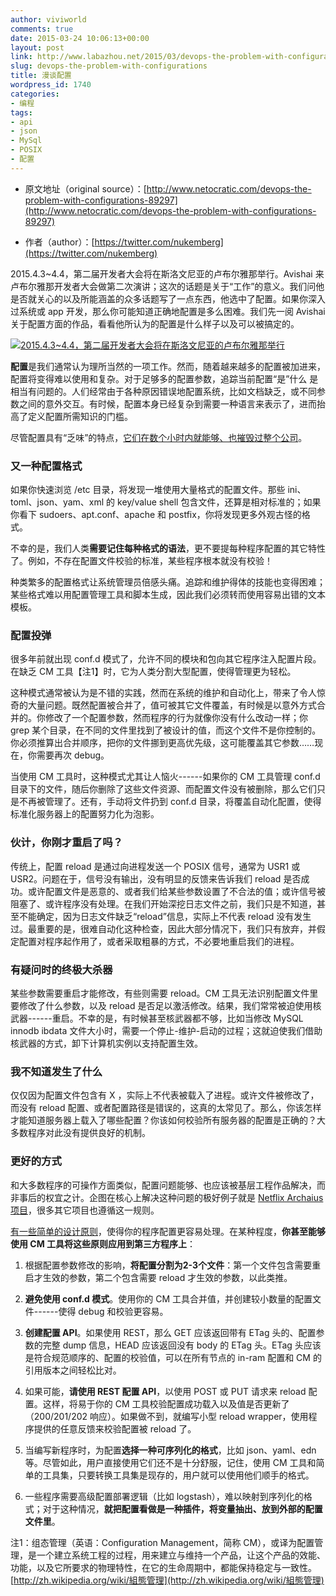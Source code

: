```yaml
---
author: viviworld
comments: true
date: 2015-03-24 10:06:13+00:00
layout: post
link: http://www.labazhou.net/2015/03/devops-the-problem-with-configurations/
slug: devops-the-problem-with-configurations
title: 漫谈配置
wordpress_id: 1740
categories:
- 编程
tags:
- api
- json
- MySql
- POSIX
- 配置
---
```



	
  * 原文地址（original source）：[http://www.netocratic.com/devops-the-problem-with-configurations-89297](http://www.netocratic.com/devops-the-problem-with-configurations-89297)

	
  * 作者（author）：[https://twitter.com/nukemberg](https://twitter.com/nukemberg)


2015.4.3~4.4，第二届开发者大会将在斯洛文尼亚的卢布尔雅那举行。Avishai 来卢布尔雅那开发者大会做第二次演讲；这次的话题是关于“工作”的意义。我们问他是否就关心的以及所能涵盖的众多话题写了一点东西，他选中了配置。如果你深入过系统或 app 开发，那么你可能知道正确地配置是多么困难。我们先一阅 Avishai 关于配置方面的作品，看看他所认为的配置是什么样子以及可以被搞定的。

[![2015.4.3~4.4，第二届开发者大会将在斯洛文尼亚的卢布尔雅那举行](http://www.labazhou.net/wp-content/uploads/2015/03/Devops-Days-Ljubljana.jpg)](http://www.labazhou.net/wp-content/uploads/2015/03/Devops-Days-Ljubljana.jpg)

**配置**是我们通常认为理所当然的一项工作。然而，随着越来越多的配置被加进来，配置将变得难以使用和复杂。对于足够多的配置参数，追踪当前配置“是”什么 是相当有问题的。人们经常由于各种原因错误地配置系统，比如文档缺乏，或不同参数之间的意外交互。有时候，配置本身已经复杂到需要一种语言来表示了，进而抬高了定义配置所需知识的门槛。

尽管配置具有“乏味”的特点，[它们在数个小时内就能够、也摧毁过整个公司](http://dealbook.nytimes.com/2012/08/02/knight-capital-says-trading-mishap-cost-it-440-million)。


### 又一种配置格式


如果你快速浏览 /etc 目录，将发现一堆使用大量格式的配置文件。那些 ini、toml、json、yam、xml 的 key/value shell 包含文件，还算是相对标准的；如果你看下 sudoers、apt.conf、apache 和 postfix，你将发现更多外观古怪的格式。

不幸的是，我们人类**需要记住每种格式的语法**，更不要提每种程序配置的其它特性了。例如，不存在配置文件校验的标准，某些程序根本就没有校验！

种类繁多的配置格式让系统管理员倍感头痛。追踪和维护得体的技能也变得困难；某些格式难以用配置管理工具和脚本生成，因此我们必须转而使用容易出错的文本模板。


### 配置投弹


很多年前就出现 conf.d 模式了，允许不同的模块和包向其它程序注入配置片段。在缺乏 CM 工具【注1】时，它为人类分割大型配置，使得管理更为轻松。

这种模式通常被认为是不错的实践，然而在系统的维护和自动化上，带来了令人惊奇的大量问题。既然配置被合并了，值可被其它文件覆盖，有时候是以意外方式合并的。你修改了一个配置参数，然而程序的行为就像你没有什么改动一样；你 grep 某个目录，在不同的文件里找到了被设计的值，而这个文件不是你控制的。你必须推算出合并顺序，把你的文件挪到更高优先级，这可能覆盖其它参数……现在，你需要再次 debug。

当使用 CM 工具时，这种模式尤其让人恼火------如果你的 CM 工具管理 conf.d 目录下的文件，随后你删除了这些文件资源、而配置文件没有被删除，那么它们只是不再被管理了。还有，手动将文件扔到 conf.d 目录，将覆盖自动化配置，使得标准化服务器上的配置努力化为泡影。


### 伙计，你刚才重启了吗？


传统上，配置 reload 是通过向进程发送一个 POSIX 信号，通常为 USR1 或USR2。问题在于，信号没有输出，没有明显的反馈来告诉我们 reload 是否成功。或许配置文件是恶意的、或者我们给某些参数设置了不合法的值；或许信号被阻塞了、或许程序没有处理。在我们开始深挖日志文件之前，我们只是不知道，甚至不能确定，因为日志文件缺乏“reload”信息，实际上不代表 reload 没有发生过。最重要的是，很难自动化这种检查，因此大部分情况下，我们只有放弃，并假定配置对程序起作用了，或者采取粗暴的方式，不必要地重启我们的进程。


### 有疑问时的终极大杀器


某些参数需要重启才能修改，有些则需要 reload。CM 工具无法识别配置文件里要修改了什么参数，以及 reload 是否足以激活修改。结果，我们常常被迫使用核武器------重启。不幸的是，有时候甚至核武器都不够，比如当修改 MySQL innodb ibdata 文件大小时，需要一个停止-维护-启动的过程；这就迫使我们借助核武器的方式，卸下计算机实例以支持配置生效。


### 我不知道发生了什么


仅仅因为配置文件包含有 X ，实际上不代表被载入了进程。或许文件被修改了，而没有 reload 配置、或者配置路径是错误的，这真的太常见了。那么，你该怎样才能知道服务器上载入了哪些配置？你该如何校验所有服务器的配置是正确的？大多数程序对此没有提供良好的机制。


### 更好的方式


和大多数程序的可操作方面类似，配置问题能够、也应该被基层工程作品解决，而非事后的权宜之计。企图在核心上解决这种问题的极好例子就是 [Netflix Archaius 项目](https://github.com/Netflix/archaius)，很多其它项目也遵循这一规则。

[有一些简单的设计原则](http://www.labazhou.net/2015/03/elements-of-design-engineering-of-the-beauty/)，使得你的程序配置更容易处理。在某种程度，**你甚至能够使用 CM 工具将这些原则应用到第三方程序上**：



	
  1. 根据配置参数修改的影响，**将配置分割为2-3个文件**：第一个文件包含需要重启才生效的参数，第二个包含需要 reload 才生效的参数，以此类推。

	
  2. **避免使用 conf.d 模式**。使用你的 CM 工具合并值，并创建较小数量的配置文件------使得 debug 和校验更容易。

	
  3. **创建配置 API**。如果使用 REST，那么 GET 应该返回带有 ETag 头的、配置参数的完整 dump 信息，HEAD 应该返回没有 body 的 ETag 头。ETag 头应该是符合规范顺序的、配置的校验值，可以在所有节点的 in-ram 配置和 CM 的引用版本之间轻松比对。

	
  4. 如果可能，**请使用 REST 配置 API**，以使用 POST 或 PUT 请求来 reload 配置。这样，将易于你的 CM 工具校验配置成功载入以及值是否更新了（200/201/202 响应）。如果做不到，就编写小型 reload wrapper，使用程序提供的任意反馈来校验配置被 reload 了。

	
  5. 当编写新程序时，为配置**选择一种可序列化的格式**，比如 json、yaml、edn 等。尽管如此，用户直接使用它们还不是十分舒服，记住，使用 CM 工具和简单的工具集，只要转换工具集是现存的，用户就可以使用他们顺手的格式。

	
  6. 一些程序需要高级配置部署逻辑（比如 logstash），难以映射到序列化的格式；对于这种情况，**就把配置看做是一种插件，将变量抽出、放到外部的配置文件里**。


注1：组态管理（英语：Configuration Management，简称 CM），或译为配置管理，是一个建立系统工程的过程，用来建立与维持一个产品，让这个产品的效能、功能，以及它所要求的物理特性，在它的生命周期中，都能保持稳定与一致性。[http://zh.wikipedia.org/wiki/組態管理](http://zh.wikipedia.org/wiki/組態管理)
